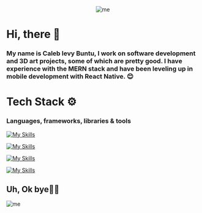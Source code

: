 <center>

![me](https://media.giphy.com/media/v1.Y2lkPTc5MGI3NjExNnBxenltMWhvOTNxNHByejJ3OHVoM3N6YzcwdGQ0c2M0cXphdHZseSZlcD12MV9naWZzX3NlYXJjaCZjdD1n/kxUhZ0TY46X1Dk48ru/giphy.gif)

</center>

# Hi, there 👋

### My name is Caleb levy Buntu, I work on software development and 3D art projects, some of which are pretty good. I have experience with the MERN stack and have been leveling up in mobile development with React Native. 😊

# Tech Stack ⚙️
### Languages, frameworks, libraries & tools

[![My Skills](https://skillicons.dev/icons?i=js,html,css,ts,php,java,cpp,c)](https://skillicons.dev)

[![My Skills](https://skillicons.dev/icons?i=express,laravel,nextjs,nodejs,react,spring,firebase,redux,vscode,tailwind,bootstrap)](https://skillicons.dev)

[![My Skills](https://skillicons.dev/icons?i=mysql,postgres,sqlite,mongodb)](https://skillicons.dev)

[![My Skills](https://skillicons.dev/icons?i=blender,unity,unreal)](https://skillicons.dev)




## Uh, Ok bye🙋‍♂️
![me](https://media.giphy.com/media/v1.Y2lkPTc5MGI3NjExNnBxenltMWhvOTNxNHByejJ3OHVoM3N6YzcwdGQ0c2M0cXphdHZseSZlcD12MV9naWZzX3NlYXJjaCZjdD1n/cjW8KGEL4vIw9NPh5j/giphy.gif)
